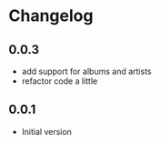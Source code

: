 # Changelog

## 0.0.3

- add support for albums and artists
- refactor code a little

## 0.0.1

- Initial version
